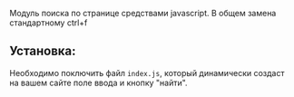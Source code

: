 Модуль поиска по странице средствами javascript.
В общем замена стандартному ctrl+f

## Установка:
Необходимо поключить файл `index.js`, который динамически создаст на вашем сайте поле ввода и кнопку "найти".
